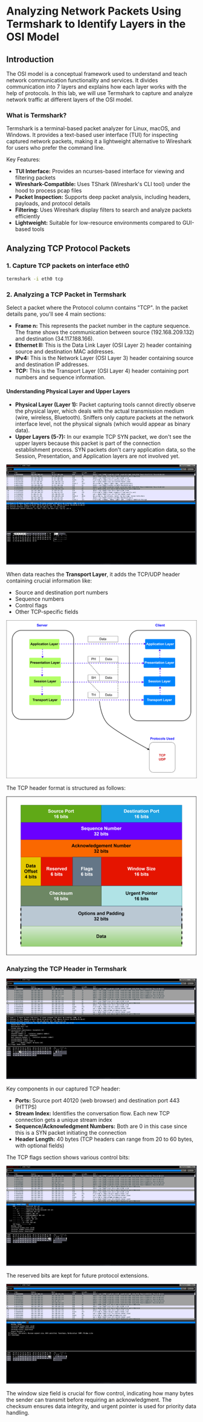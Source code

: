 # Analyzing Network Packets Using Termshark to Identify Layers in the OSI Model
## Introduction
The OSI model is a conceptual framework used to understand and teach network communication functionality and services. It divides communication into 7 layers and explains how each layer works with the help of protocols. In this lab, we will use Termshark to capture and analyze network traffic at different layers of the OSI model.

### What is Termshark?
Termshark is a terminal-based packet analyzer for Linux, macOS, and Windows. It provides a text-based user interface (TUI) for inspecting captured network packets, making it a lightweight alternative to Wireshark for users who prefer the command line.

Key Features:
* **TUI Interface:** Provides an ncurses-based interface for viewing and filtering packets
* **Wireshark-Compatible:** Uses TShark (Wireshark's CLI tool) under the hood to process pcap files
* **Packet Inspection:** Supports deep packet analysis, including headers, payloads, and protocol details
* **Filtering:** Uses Wireshark display filters to search and analyze packets efficiently
* **Lightweight:** Suitable for low-resource environments compared to GUI-based tools

## Analyzing TCP Protocol Packets
### 1. Capture TCP packets on interface eth0
```bash
termshark -i eth0 tcp
```

### 2. Analyzing a TCP Packet in Termshark
Select a packet where the Protocol column contains "TCP". In the packet details pane, you'll see 4 main sections:
* **Frame n:** This represents the packet number in the capture sequence. The frame shows the communication between source (192.168.209.132) and destination (34.117.188.166).
* **Ethernet II:** This is the Data Link Layer (OSI Layer 2) header containing source and destination MAC addresses.
* **IPv4:** This is the Network Layer (OSI Layer 3) header containing source and destination IP addresses.
* **TCP:** This is the Transport Layer (OSI Layer 4) header containing port numbers and sequence information.

#### Understanding Physical Layer and Upper Layers
* **Physical Layer (Layer 1):** Packet capturing tools cannot directly observe the physical layer, which deals with the actual transmission medium (wire, wireless, Bluetooth). Sniffers only capture packets at the network interface level, not the physical signals (which would appear as binary data).
* **Upper Layers (5-7):** In our example TCP SYN packet, we don't see the upper layers because this packet is part of the connection establishment process. SYN packets don't carry application data, so the Session, Presentation, and Application layers are not involved yet.

![](./SVGs/Packets.png)

When data reaches the **Transport Layer**, it adds the TCP/UDP header containing crucial information like:
- Source and destination port numbers
- Sequence numbers
- Control flags
- Other TCP-specific fields

![](./SVGs/OSIL4.drawio.svg)

The TCP header format is structured as follows:

![](./SVGs/TCPIP-Segment-Header.drawio.svg)

### Analyzing the TCP Header in Termshark

![](./SVGs/LayerTCP.png)

Key components in our captured TCP header:
* **Ports:** Source port 40120 (web browser) and destination port 443 (HTTPS)
* **Stream Index:** Identifies the conversation flow. Each new TCP connection gets a unique stream index
* **Sequence/Acknowledgment Numbers:** Both are 0 in this case since this is a SYN packet initiating the connection
* **Header Length:** 40 bytes (TCP headers can range from 20 to 60 bytes, with optional fields)

The TCP flags section shows various control bits:

![](./SVGs/LayerTCPFlags2.png)

The reserved bits are kept for future protocol extensions.

![](./SVGs/LayerTCPWindow.png)

The window size field is crucial for flow control, indicating how many bytes the sender can transmit before requiring an acknowledgment. The checksum ensures data integrity, and urgent pointer is used for priority data handling.